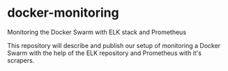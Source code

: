 # docker-monitoring
Monitoring the Docker Swarm with ELK stack and Prometheus

This repository will describe and publish our setup of monitoring a Docker Swarm with the help of the ELK repository and Prometheus with it's scrapers.

